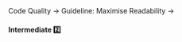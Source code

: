 <link rel="stylesheet" href="{{baseUrl}}/css/textbook.css">

<div class="website-content">

<div id="path">Code Quality &rarr; Guideline: Maximise Readability &rarr;</div>

<div id="title">

#### Intermediate :two:

</div>

<div id="body">

<panel header="**Structure Code Logically**"
    type="seamless" alt="indentation">
  <include src="../../practices/structureCodeLogically/index.md#main" />
</panel>

<panel header="**Do not 'Trip Up' the Reader**"
    type="seamless" alt="indentation">
  <include src="../../practices/dontTripReader/index.md#main" />
</panel>

<panel header="**Practice KISSing**"
    type="seamless" alt="indentation">
  <include src="../../practices/practiceKISSing/index.md#main" />
</panel>

<panel header="**SLAP Hard**"
    type="seamless" alt="indentation">
  <include src="../../practices/slapHard/index.md#main" />
</panel>

</div>

<div id="extras">

<include src="exercises.md" />

<div>

</div>
